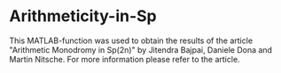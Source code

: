 # Arithmeticity-in-Sp
This MATLAB-function was used to obtain the results of the article "Arithmetic Monodromy in Sp(2n)" by Jitendra Bajpai, Daniele Dona and Martin Nitsche. For more information please refer to the article.
